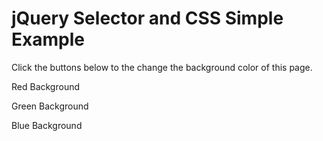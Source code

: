 jQuery Selector and CSS Simple Example
======================================

Click the buttons below to the change the background color of this page.

Red Background

Green Background

Blue Background
